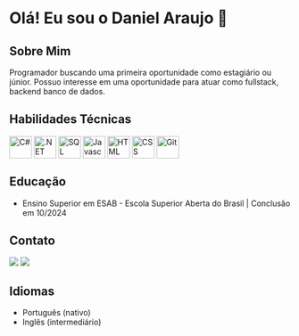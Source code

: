 # Olá! Eu sou o Daniel Araujo 🖖

## Sobre Mim

Programador buscando uma primeira oportunidade como estagiário ou júnior. Possuo interesse em uma
oportunidade para atuar como fullstack, backend banco de dados.

## Habilidades Técnicas

  <img align="center" alt="C#" height="40" width="40" src="https://icongr.am/devicon/csharp-original.svg?size=128&color=currentColor"/>
   <img align="center" alt=".NET" height="40" width="40" src="https://icongr.am/devicon/dot-net-original-wordmark.svg?size=148&color=currentColor">
    <img align="center" alt="SQL" height="40" width="40" src="https://icongr.am/devicon/mysql-original-wordmark.svg?size=148&color=currentColor">
    <img align="center" alt="Javascript" height="40" width="40" src="https://icongr.am/devicon/javascript-original.svg?size=148&color=currentColor"/>
   <img align="center" alt="HTML" height="40" width="40" src="https://icongr.am/devicon/html5-original.svg?size=148&color=currentColor">
  <img align="center" alt="CSS" height="40" width="40" src="https://icongr.am/devicon/css3-original.svg?size=128&color=currentColor"> <img align="center" alt="Git" height="40" width="40" src="https://icongr.am/devicon/git-original.svg?size=148&color=currentColor">

## Educação

- Ensino Superior em ESAB - Escola Superior Aberta do Brasil | Conclusão em 10/2024

## Contato

  <a href = "mailto:daniel.aps.dev@gmail.com"><img src="https://img.shields.io/badge/Gmail-D14836?style=for-the-badge&logo=gmail&logoColor=white"></a>
  <a href="https://www.linkedin.com/in/daniel-araujo-477300239/" target="_blank"><img src="https://img.shields.io/badge/-LinkedIn- %230077B5?style=for-the-badge&logo=linkedin&logoColor=white" target="_blank"></a>

## Idiomas

- Português (nativo)
- Inglês (intermediário)

</div>
